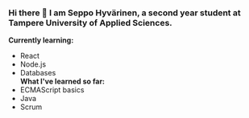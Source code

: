 ### Hi there 👋 I am Seppo Hyvärinen, a second year student at Tampere University of Applied Sciences. <br>
**Currently learning:** <br>
- React <br>
- Node.js<br>
- Databases <br>
**What I've learned so far:**<br>
- ECMAScript basics<br>
- Java<br>
- Scrum<br>


<!--
**seppohyvarinen/seppohyvarinen** is a ✨ _special_ ✨ repository because its `README.md` (this file) appears on your GitHub profile.

Here are some ideas to get you started:

- 🔭 I’m currently working on ...
- 🌱 I’m currently learning ...
- 👯 I’m looking to collaborate on ...
- 🤔 I’m looking for help with ...
- 💬 Ask me about ...
- 📫 How to reach me: ...
- 😄 Pronouns: ...
- ⚡ Fun fact: ...
-->
